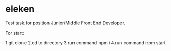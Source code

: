 # eleken
Test task for position Junior/Middle Front End Developer.

For start:

1.git clone
2.cd to directory
3.run command npm i
4.run command npm start
